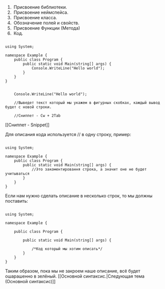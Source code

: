 1.  Присвоение библиотеки.
2.  Присвоение неймспейса.
3.  Присвоение класса.
4.  Обозначение полей и свойств.
5.  Присвоение Функции (Метода)
6.  Код.

```Csharp

using System;

namespace Example {
    public class Program {
        public static void Main(string[] args) {
            Console.WriteLine("Hello world");
        }
    }
}
```

```Csharp

    Console.WriteLine("Hello world");

    //Выведет текст который мы укажем в фигурных скобках, каждый вывод будет с новой строки.
    
    //Сниппет - Cw + 2Tab
```

[[Сниппет - Snippet]]

Для описания кода используется // в одну строку, пример:

```Csharp

using System;

namespace Example {
    public class Program {
        public static void Main(string[] args) {
            //Это закоментировання строка, а значит оне не будет учитываться
        }
    }
}

```

Если нам нужно сделать описание в несколько строк, то мы должны поставить:

```Csharp

using System;

namespace Example {

    public class Program {

        public static void Main(string[] args) {

            /*Код который мы хотим описать*/
        }
    }
}

```

Таким образом, пока мы не закроем наше описание, всё будет ошарашенно в зелёный.
[[Основной синтаксис.|Следующая тема (Основной синтаксис)]]